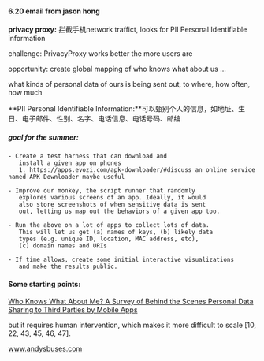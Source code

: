 #### 6.20 email from jason hong

**privacy proxy:** 拦截手机network traffict, looks for PII Personal Identifiable information

challenge: PrivacyProxy works better the more users are

opportunity: create global mapping of who knows what about us ...

what kinds of personal data of ours is being sent out, to where, how often, how much



**PII Personal Identifiable Information:**可以甄别个人的信息，如地址、生日、电子邮件、性别、名字、电话信息、电话号码、邮编

##### goal for the summer:

```
- Create a test harness that can download and
   install a given app on phones
   1. https://apps.evozi.com/apk-downloader/#discuss an online service named APK Downloader maybe useful

- Improve our monkey, the script runner that randomly
   explores various screens of an app. Ideally, it would
   also store screenshots of when sensitive data is sent
   out, letting us map out the behaviors of a given app too.

- Run the above on a lot of apps to collect lots of data.
   This will let us get (a) names of keys, (b) likely data
   types (e.g. unique ID, location, MAC address, etc),
   (c) domain names and URIs

- If time allows, create some initial interactive visualizations
   and make the results public.
```

#### Some starting points:

[Who Knows What About Me? A Survey of Behind the Scenes Personal Data Sharing to Third Parties by Mobile Apps](https://techscience.org/a/2015103001/)

but it requires human intervention, which makes it more difficult to scale [10, 22, 43, 45, 46, 47]. 

www.andysbuses.com